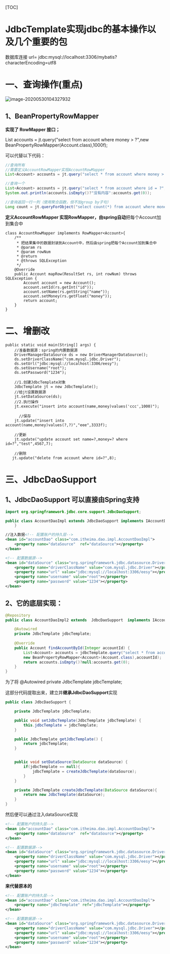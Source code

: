 [TOC]



# JdbcTemplate实现jdbc的基本操作以及几个重要的包

数据库连接   url=    jdbc:mysql://localhost:3306/mybatis?characterEncoding=utf8

# 一、查询操作(重点)

![image-20200530104327932](https://gitee.com/BlacksJack/picture-bed/raw/master/img/20200910165936.png)

## 1、BeanPropertyRowMapper

 **实现了 RowMapper 接口；**

List accounts = jt.query("select  from account where money > ?",new BeanPropertyRowMapper(Account.class),1000f);

可以代替以下代码：

```java
//查询所有
//需要定义AccountRowMapper实现AccountRowMapper
List<Account> accounts = jt.query("select * from account where money > ?",new AccountRowMapper(),1000f);

//查询一个
List<Account> accounts = jt.query("select * from account where id = ?",new BeanPropertyRowMapper<Account>(Account.class),1);
System.out.println(accounts.isEmpty()?"没有内容":accounts.get(0));

//查询返回一行一列（使用聚合函数，但不加group by子句）
Long count = jt.queryForObject("select count(*) from account where money > ?",Long.class,1000f);
```

**定义AccountRowMapper 实现RowMapper，**由spring**自动**把每个Account加到集合中

```
class AccountRowMapper implements RowMapper<Account>{
    /**
     * 把结果集中的数据封装到Account中，然后由spring把每个Account加到集合中
     * @param rs
     * @param rowNum
     * @return
     * @throws SQLException
     */
    @Override
    public Account mapRow(ResultSet rs, int rowNum) throws SQLException {
        Account account = new Account();
        account.setId(rs.getInt("id"));
        account.setName(rs.getString("name"));
        account.setMoney(rs.getFloat("money"));
        return account;
    }
}
```



# 二、增删改

```
public static void main(String[] args) {
    //准备数据源：spring的内置数据源
    DriverManagerDataSource ds = new DriverManagerDataSource();
    ds.setDriverClassName("com.mysql.jdbc.Driver");
    ds.setUrl("jdbc:mysql://localhost:3306/eesy");
    ds.setUsername("root");
    ds.setPassword("1234");

    //1.创建JdbcTemplate对象
    JdbcTemplate jt = new JdbcTemplate();
    //给jt设置数据源
    jt.setDataSource(ds);
    //2.执行操作
    jt.execute("insert into account(name,money)values('ccc',1000)");
    
      //保存
    jt.update("insert into account(name,money)values(?,?)","eee",3333f);
    
    //更新
    jt.update("update account set name=?,money=? where id=?","test",4567,7);  
    
    //删除
   jt.update("delete from account where id=?",8);
```



# 三、JdbcDaoSupport 

## 1、JdbcDaoSupport 可以直接由Spring支持

```java
import org.springframework.jdbc.core.support.JdbcDaoSupport;

public class AccountDaoImpl extends JdbcDaoSupport implements IAccountDao {
    }
```

```xml
//注入数据<!-- 配置账户的持久层-->
<bean id="accountDao" class="com.itheima.dao.impl.AccountDaoImpl">
    <property name="dataSource"  ref="dataSource"></property>
</bean>

<!-- 配置数据源-->
<bean id="dataSource" class="org.springframework.jdbc.datasource.DriverManagerDataSource">
    <property name="driverClassName" value="com.mysql.jdbc.Driver"></property>
    <property name="url" value="jdbc:mysql://localhost:3306/eesy"></property>
    <property name="username" value="root"></property>
    <property name="password" value="1234"></property>
</bean>
```



## 2、它的底层实现：

```java
@Repository
public class AccountDaoImpl2 extends  JdbcDaoSupport  implements IAccountDao {

    @Autowired
    private JdbcTemplate jdbcTemplate;
    
    @Override
    public Account findAccountById(Integer accountId) {
        List<Account> accounts = jdbcTemplate.query("select * from account where id = ?",
        new BeanPropertyRowMapper<Account>(Account.class),accountId);
        return accounts.isEmpty()?null:accounts.get(0);
    }
}
```

为了将 @Autowired		 private JdbcTemplate jdbcTemplate;

这部分代码提取出来，建立并**继承JdbcDaoSupport**实现

```java
public class JdbcDaoSupport {

    private JdbcTemplate jdbcTemplate;

    public void setJdbcTemplate(JdbcTemplate jdbcTemplate) {
        this.jdbcTemplate = jdbcTemplate;
    }

    public JdbcTemplate getJdbcTemplate() {
        return jdbcTemplate;
    }


    public void setDataSource(DataSource dataSource) {
        if(jdbcTemplate == null){
            jdbcTemplate = createJdbcTemplate(dataSource);
        }
    }

    private JdbcTemplate createJdbcTemplate(DataSource dataSource){
        return new JdbcTemplate(dataSource);
    }
}
```

然后便可以通过注入dataSource实现

```xml
<!-- 配置账户的持久层-->
<bean id="accountDao" class="com.itheima.dao.impl.AccountDaoImpl">
    <property name="dataSource"  ref="dataSource"></property>
</bean>

<!-- 配置数据源-->
<bean id="dataSource" class="org.springframework.jdbc.datasource.DriverManagerDataSource">
    <property name="driverClassName" value="com.mysql.jdbc.Driver"></property>
    <property name="url" value="jdbc:mysql://localhost:3306/eesy"></property>
    <property name="username" value="root"></property>
    <property name="password" value="1234"></property>
</bean>
```

**来代替原本的**

```xml
<!-- 配置账户的持久层-->
<bean id="accountDao" class="com.itheima.dao.impl.AccountDaoImpl">
    <property name="jdbcTemplate" ref="jdbcTemplate"></property> 
</bean>

<!-- 配置数据源-->
<bean id="dataSource" class="org.springframework.jdbc.datasource.DriverManagerDataSource">
    <property name="driverClassName" value="com.mysql.jdbc.Driver"></property>
    <property name="url" value="jdbc:mysql://localhost:3306/eesy"></property>
    <property name="username" value="root"></property>
    <property name="password" value="1234"></property>
</bean>
```

